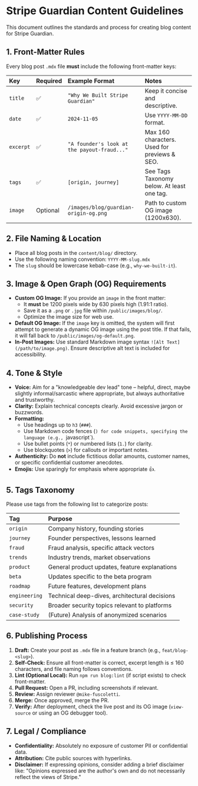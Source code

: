 # Stripe Guardian Content Guidelines

This document outlines the standards and process for creating blog content for Stripe Guardian.

## 1. Front-Matter Rules

Every blog post `.mdx` file **must** include the following front-matter keys:

| Key       | Required | Example Format                              | Notes                                        |
| :-------- | :------- | :------------------------------------------ | :------------------------------------------- |
| `title`   | ✅       | `"Why We Built Stripe Guardian"`            | Keep it concise and descriptive.             |
| `date`    | ✅       | `2024-11-05`                                | Use `YYYY-MM-DD` format.                     |
| `excerpt` | ✅       | `"A founder's look at the payout-fraud..."` | Max 160 characters. Used for previews & SEO. |
| `tags`    | ✅       | `[origin, journey]`                         | See Tags Taxonomy below. At least one tag.   |
| `image`   | Optional | `/images/blog/guardian-origin-og.png`       | Path to custom OG image (1200x630).          |

## 2. File Naming & Location

- Place all blog posts in the `content/blog/` directory.
- Use the following naming convention: `YYYY-MM-slug.mdx`
- The `slug` should be lowercase kebab-case (e.g., `why-we-built-it`).

## 3. Image & Open Graph (OG) Requirements

- **Custom OG Image:** If you provide an `image` in the front matter:
  - It **must** be 1200 pixels wide by 630 pixels high (1.91:1 ratio).
  - Save it as a `.png` or `.jpg` file within `/public/images/blog/`.
  - Optimize the image size for web use.
- **Default OG Image:** If the `image` key is omitted, the system will first attempt to generate a dynamic OG image using the post title. If that fails, it will fall back to `/public/images/og-default.png`.
- **In-Post Images:** Use standard Markdown image syntax `![Alt Text](/path/to/image.png)`. Ensure descriptive alt text is included for accessibility.

## 4. Tone & Style

- **Voice:** Aim for a "knowledgeable dev lead" tone – helpful, direct, maybe slightly informal/sarcastic where appropriate, but always authoritative and trustworthy.
- **Clarity:** Explain technical concepts clearly. Avoid excessive jargon or buzzwords.
- **Formatting:**
  - Use headings up to `h3` (`###`).
  - Use Markdown code fences (`) for code snippets, specifying the language (e.g., `javascript`).
  - Use bullet points (`*`) or numbered lists (`1.`) for clarity.
  - Use blockquotes (`>`) for callouts or important notes.
- **Authenticity:** Do **not** include fictitious dollar amounts, customer names, or specific confidential customer anecdotes.
- **Emojis:** Use sparingly for emphasis where appropriate 👍.

## 5. Tags Taxonomy

Please use tags from the following list to categorize posts:

| Tag           | Purpose                                       |
| :------------ | :-------------------------------------------- |
| `origin`      | Company history, founding stories             |
| `journey`     | Founder perspectives, lessons learned         |
| `fraud`       | Fraud analysis, specific attack vectors       |
| `trends`      | Industry trends, market observations          |
| `product`     | General product updates, feature explanations |
| `beta`        | Updates specific to the beta program          |
| `roadmap`     | Future features, development plans            |
| `engineering` | Technical deep-dives, architectural decisions |
| `security`    | Broader security topics relevant to platforms |
| `case-study`  | (Future) Analysis of anonymized scenarios     |

## 6. Publishing Process

1.  **Draft:** Create your post as `.mdx` file in a feature branch (e.g., `feat/blog-<slug>`).
2.  **Self-Check:** Ensure all front-matter is correct, excerpt length is ≤ 160 characters, and file naming follows conventions.
3.  **Lint (Optional Local):** Run `npm run blog:lint` (if script exists) to check front-matter.
4.  **Pull Request:** Open a PR, including screenshots if relevant.
5.  **Review:** Assign reviewer `@mike-fuscoletti`.
6.  **Merge:** Once approved, merge the PR.
7.  **Verify:** After deployment, check the live post and its OG image (`view-source` or using an OG debugger tool).

## 7. Legal / Compliance

- **Confidentiality:** Absolutely no exposure of customer PII or confidential data.
- **Attribution:** Cite public sources with hyperlinks.
- **Disclaimer:** If expressing opinions, consider adding a brief disclaimer like: "Opinions expressed are the author's own and do not necessarily reflect the views of Stripe."
